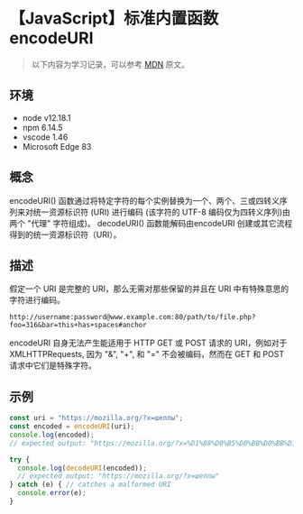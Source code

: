 # 【JavaScript】标准内置函数 encodeURI

> 以下内容为学习记录，可以参考 [MDN][1] 原文。

## 环境

- node v12.18.1
- npm 6.14.5
- vscode 1.46
- Microsoft Edge 83

## 概念

encodeURI() 函数通过将特定字符的每个实例替换为一个、两个、三或四转义序列来对统一资源标识符 (URI) 进行编码 (该字符的 UTF-8 编码仅为四转义序列)由两个 "代理" 字符组成)。
decodeURI() 函数能解码由encodeURI 创建或其它流程得到的统一资源标识符（URI）。

## 描述

假定一个 URI 是完整的 URI，那么无需对那些保留的并且在 URI 中有特殊意思的字符进行编码。

`http://username:password@www.example.com:80/path/to/file.php?foo=316&bar=this+has+spaces#anchor`

encodeURI 自身无法产生能适用于 HTTP GET 或 POST 请求的 URI，例如对于 XMLHTTPRequests, 因为 "&", "+", 和 "=" 不会被编码，然而在 GET 和 POST 请求中它们是特殊字符。

## 示例

```js
const uri = "https://mozilla.org/?x=шеллы";
const encoded = encodeURI(uri);
console.log(encoded);
// expected output: "https://mozilla.org/?x=%D1%88%D0%B5%D0%BB%D0%BB%D1%8B"

try {
  console.log(decodeURI(encoded));
  // expected output: "https://mozilla.org/?x=шеллы"
} catch (e) { // catches a malformed URI
  console.error(e);
}

```

[1]: https://developer.mozilla.org/zh-CN/docs/Web/JavaScript/Reference/Global_Objects/encodeURI

